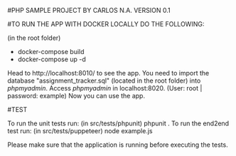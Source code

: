 #PHP SAMPLE PROJECT BY CARLOS N.A. VERSION 0.1


#TO RUN THE APP WITH DOCKER LOCALLY DO THE FOLLOWING:

(in the root folder)
- docker-compose build
- docker-compose up -d 

Head to http://localhost:8010/ to see the app.
You need to import the database "assignment_tracker.sql" (located in the root folder) into *phpmyadmin*.
Access *phpmyadmin* in localhost:8020. (User: root | password: example)
Now you can use the app.

#TEST

To run the unit tests run: (in src/tests/phpunit) phpunit .
To run the end2end test run: (in src/tests/puppeteer) node example.js

Please make sure that the application is running before executing the tests.
